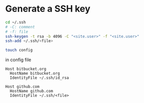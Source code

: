 # Generate a SSH key

```bash
cd ~/.ssh
# -C: comment
# -f: file
ssh-keygen -t rsa -b 4096 -C "<site.user>" -f "<site.user>"
ssh-add ~/.ssh/<file>

touch config
```

in config file

```
Host bitbucket.org
  HostName bitbucket.org
  IdentityFile ~/.ssh/id_rsa

Host github.com
  HostName github.com
  IdentityFile ~/.ssh/<file>
```
